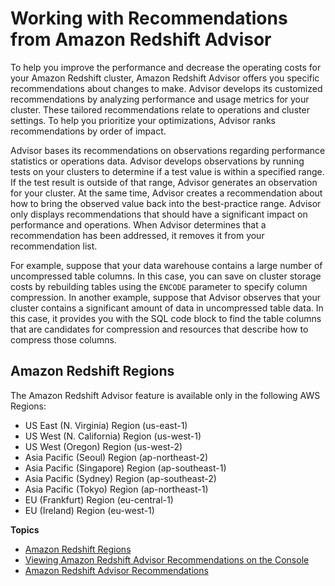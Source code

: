 # Working with Recommendations from Amazon Redshift Advisor<a name="advisor"></a>

To help you improve the performance and decrease the operating costs for your Amazon Redshift cluster, Amazon Redshift Advisor offers you specific recommendations about changes to make\. Advisor develops its customized recommendations by analyzing performance and usage metrics for your cluster\. These tailored recommendations relate to operations and cluster settings\. To help you prioritize your optimizations, Advisor ranks recommendations by order of impact\.

Advisor bases its recommendations on observations regarding performance statistics or operations data\. Advisor develops observations by running tests on your clusters to determine if a test value is within a specified range\. If the test result is outside of that range, Advisor generates an observation for your cluster\. At the same time, Advisor creates a recommendation about how to bring the observed value back into the best\-practice range\. Advisor only displays recommendations that should have a significant impact on performance and operations\. When Advisor determines that a recommendation has been addressed, it removes it from your recommendation list\. 

For example, suppose that your data warehouse contains a large number of uncompressed table columns\. In this case, you can save on cluster storage costs by rebuilding tables using the `ENCODE` parameter to specify column compression\. In another example, suppose that Advisor observes that your cluster contains a significant amount of data in uncompressed table data\. In this case, it provides you with the SQL code block to find the table columns that are candidates for compression and resources that describe how to compress those columns\. 

## Amazon Redshift Regions<a name="advisor-regions"></a>

The Amazon Redshift Advisor feature is available only in the following AWS Regions: 
+ US East \(N\. Virginia\) Region \(us\-east\-1\)
+ US West \(N\. California\) Region \(us\-west\-1\)
+ US West \(Oregon\) Region \(us\-west\-2\) 
+ Asia Pacific \(Seoul\) Region \(ap\-northeast\-2\)
+ Asia Pacific \(Singapore\) Region \(ap\-southeast\-1\)
+ Asia Pacific \(Sydney\) Region \(ap\-southeast\-2\)
+ Asia Pacific \(Tokyo\) Region \(ap\-northeast\-1\)
+ EU \(Frankfurt\) Region \(eu\-central\-1\)
+ EU \(Ireland\) Region \(eu\-west\-1\)

**Topics**
+ [Amazon Redshift Regions](#advisor-regions)
+ [Viewing Amazon Redshift Advisor Recommendations on the Console](access-advisor.md)
+ [Amazon Redshift Advisor Recommendations](advisor-recommendations.md)